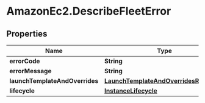 # AmazonEc2.DescribeFleetError

## Properties

Name | Type | Description | Notes
------------ | ------------- | ------------- | -------------
**errorCode** | **String** |  | [optional] 
**errorMessage** | **String** |  | [optional] 
**launchTemplateAndOverrides** | [**LaunchTemplateAndOverridesResponse**](LaunchTemplateAndOverridesResponse.md) |  | [optional] 
**lifecycle** | [**InstanceLifecycle**](InstanceLifecycle.md) |  | [optional] 


